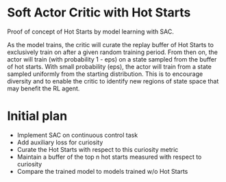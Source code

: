 # Soft Actor Critic with Hot Starts

Proof of concept of Hot Starts by model learning with SAC.

As the model trains, the critic will curate the replay buffer of Hot Starts to exclusively train on after a given random training period. From then on, the actor will train (with probability 1 - eps) on a state sampled from the buffer of hot starts. With small probability (eps), the actor will train from a state sampled uniformly from the starting distribution. This is to encourage diversity and to enable the critic to identify new regions of state space that may benefit the RL agent.

# Initial plan

- Implement SAC on continuous control task
- Add auxiliary loss for curiosity
- Curate the Hot Starts with respect to this curiosity metric
- Maintain a buffer of the top n hot starts measured with respect to curiosity
- Compare the trained model to models trained w/o Hot Starts